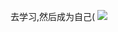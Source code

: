 去学习,然后成为自己(
<a href="#">
<img src="https://github-readme-stats.vercel.app/api?username=YunHerry&show_icons=true&hide_border=true&icon_color=586069&title_color=a0a9af" />
</a>

